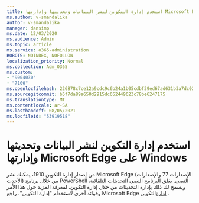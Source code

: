 ```yaml
---
title: استخدم إدارة التكوين لنشر البيانات وتحديثها وإدارتها Microsoft Edge على Windows
ms.author: v-smandalika
author: v-smandalika
manager: dansimp
ms.date: 12/03/2020
ms.audience: Admin
ms.topic: article
ms.service: o365-administration
ROBOTS: NOINDEX, NOFOLLOW
localization_priority: Normal
ms.collection: Adm_O365
ms.custom:
- "9004030"
- "7100"
ms.openlocfilehash: 226878c7ce12a9cdc9c6b24a1b05cdbf39ed67ad631b3a7dc02bbe0d7d6b91a2
ms.sourcegitcommit: b5f7da89a650d2915dc652449623c78be6247175
ms.translationtype: MT
ms.contentlocale: ar-SA
ms.lasthandoff: 08/05/2021
ms.locfileid: "53919518"
---
```

# <a name="use-configuration-manager-to-deploy-update-and-manage-microsoft-edge-on-windows"></a>استخدم إدارة التكوين لنشر البيانات وتحديثها وإدارتها Microsoft Edge على Windows

من إصدار إدارة التكوين 1910، يمكنك نشر Microsoft Edge (الإصدارات 77 والإصدارات الأحدث) من خلال برنامج PowerShell النصي. يغلق البرنامج النصي التحديثات التلقائية، ويسمح لك ذلك بإدارة التحديثات من خلال إدارة التكوين. لمعرفة المزيد حول هذا الأمر وفوائد أخرى لاستخدام "إدارة التكوين"، راجع Microsoft Edge [إدارة](https://docs.microsoft.com/mem/configmgr/apps/deploy-use/deploy-edge?)التكوين .